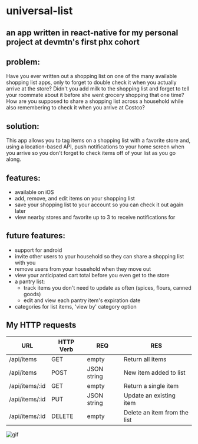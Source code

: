 # universal-list
## an app written in react-native for my personal project at devmtn's first phx cohort 

## problem:
Have you ever written out a shopping list on one of the many available shopping list apps, only to forget to double check it when you actually arrive at the store? Didn't you add milk to the shopping list and forget to tell your roommate about it before she went grocery shopping that one time? How are you supposed to share a shopping list across a household while also remembering to check it when you arrive at Costco? 

## solution:
This app allows you to tag items on a shopping list with a favorite store and, using a location-based API, push notifications to your home screen when you arrive so you don't forget to check items off of your list as you go along. 

## features:
- available on iOS 
- add, remove, and edit items on your shopping list
- save your shopping list to your account so you can check it out again later
- view nearby stores and favorite up to 3 to receive notifications for

## future features:
- support for android
- invite other users to your household so they can share a shopping list with you
- remove users from your household when they move out
- view your anticipated cart total before you even get to the store
- a pantry list: 
    - track items you don't need to update as often (spices, flours, canned goods)
    - edit and view each pantry item's expiration date
- categories for list items, 'view by' category option 

## My HTTP requests

URL | HTTP Verb | REQ | RES
--- | --------- | --- | ----
/api/items | GET | empty | Return all items
/api/items | POST | JSON string | New item added to list
/api/items/:id | GET | empty | Return a single item
/api/items/:id | PUT | JSON string | Update an existing item
/api/items/:id | DELETE | empty | Delete an item from the list

![gif](./assets/screenshots/auth-flow.gif)